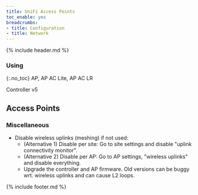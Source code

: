```yaml
---
title: UniFi Access Points
toc_enable: yes
breadcrumbs:
- title: Configuration
- title: Network
---
```

{% include header.md %}

### Using
{:.no_toc}
AP, AP AC Lite, AP AC LR

Controller v5

## Access Points

### Miscellaneous

- Disable wireless uplinks (meshing) if not used:
  - (Alternative 1) Disable per site: Go to site settings and disable "uplink connectivity monitor".
  - (Alternative 2) Disable per AP: Go to AP settings, "wireless uplinks" and disable everything.
  - Upgrade the controller and AP firmware. Old versions can be buggy wrt. wireless uplinks and can cause L2 loops.

{% include footer.md %}
